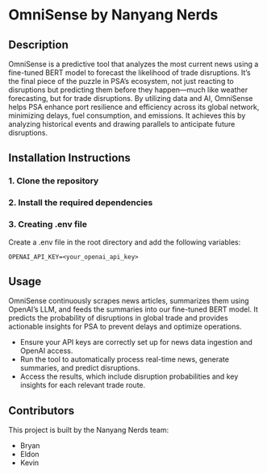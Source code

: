 # OmniSense by Nanyang Nerds
## Description
OmniSense is a predictive tool that analyzes the most current news using a fine-tuned BERT model to forecast the likelihood of trade disruptions. It’s the final piece of the puzzle in PSA’s ecosystem, not just reacting to disruptions but predicting them before they happen—much like weather forecasting, but for trade disruptions. By utilizing data and AI, OmniSense helps PSA enhance port resilience and efficiency across its global network, minimizing delays, fuel consumption, and emissions. It achieves this by analyzing historical events and drawing parallels to anticipate future disruptions.

## Installation Instructions
### 1. Clone the repository
### 2. Install the required dependencies

### 3. Creating .env file
Create a .env file in the root directory and add the following variables:

```
OPENAI_API_KEY=<your_openai_api_key>
```

## Usage
OmniSense continuously scrapes news articles, summarizes them using OpenAI’s LLM, and feeds the summaries into our fine-tuned BERT model. It predicts the probability of disruptions in global trade and provides actionable insights for PSA to prevent delays and optimize operations.
- Ensure your API keys are correctly set up for news data ingestion and OpenAI access.
- Run the tool to automatically process real-time news, generate summaries, and predict disruptions.
- Access the results, which include disruption probabilities and key insights for each relevant trade route.

## Contributors
This project is built by the Nanyang Nerds team:
- Bryan
- Eldon
- Kevin

